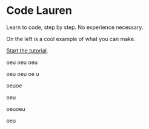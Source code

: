# Code Lauren

Learn to code, step by step. No experience necessary.

On the left is a cool example of what you can make.

[Start the tutorial](#circle).

oeu
oeu
oeu










oeu
oeu
oe
u

oeuoe

oeu

oeuoeu

oeu
